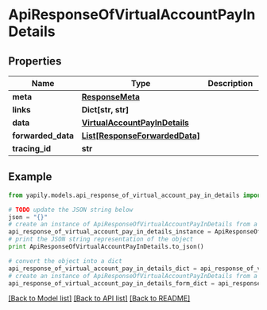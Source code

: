 # ApiResponseOfVirtualAccountPayInDetails


## Properties

Name | Type | Description | Notes
------------ | ------------- | ------------- | -------------
**meta** | [**ResponseMeta**](ResponseMeta.md) |  | [optional] 
**links** | **Dict[str, str]** |  | [optional] 
**data** | [**VirtualAccountPayInDetails**](VirtualAccountPayInDetails.md) |  | [optional] 
**forwarded_data** | [**List[ResponseForwardedData]**](ResponseForwardedData.md) |  | [optional] 
**tracing_id** | **str** |  | [optional] 

## Example

```python
from yapily.models.api_response_of_virtual_account_pay_in_details import ApiResponseOfVirtualAccountPayInDetails

# TODO update the JSON string below
json = "{}"
# create an instance of ApiResponseOfVirtualAccountPayInDetails from a JSON string
api_response_of_virtual_account_pay_in_details_instance = ApiResponseOfVirtualAccountPayInDetails.from_json(json)
# print the JSON string representation of the object
print ApiResponseOfVirtualAccountPayInDetails.to_json()

# convert the object into a dict
api_response_of_virtual_account_pay_in_details_dict = api_response_of_virtual_account_pay_in_details_instance.to_dict()
# create an instance of ApiResponseOfVirtualAccountPayInDetails from a dict
api_response_of_virtual_account_pay_in_details_form_dict = api_response_of_virtual_account_pay_in_details.from_dict(api_response_of_virtual_account_pay_in_details_dict)
```
[[Back to Model list]](../README.md#documentation-for-models) [[Back to API list]](../README.md#documentation-for-api-endpoints) [[Back to README]](../README.md)


